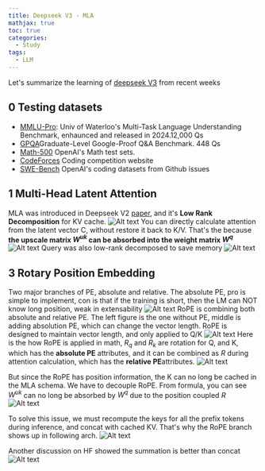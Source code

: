 ```yaml
---
title: Deepseek V3 - MLA
mathjax: true
toc: true
categories:
  - Study
tags:
  - LLM
---
```


Let's summarize the learning of [deepseek V3](https://arxiv.org/abs/2412.19437) from recent weeks

## 0 Testing datasets
- [MMLU-Pro](https://github.com/TIGER-AI-Lab/MMLU-Pro): Univ of Waterloo's Multi-Task Language Understanding Benchmark, enhaunced and released in 2024.12,000 Qs
- [GPQA](https://huggingface.co/datasets/Idavidrein/gpqa)Graduate-Level Google-Proof Q&A Benchmark. 448 Qs
- [Math-500](https://huggingface.co/datasets/HuggingFaceH4/MATH-500) OpenAI's Math test sets.
- [CodeForces](https://codeforces.com/) Coding competition website
- [SWE-Bench](https://www.swebench.com/) OpenAI's coding datasets from Github issues

## 1 Multi-Head Latent Attention
MLA was introduced in Deepseek V2 [paper](https://arxiv.org/pdf/2405.04434), and it's **Low Rank Decomposition** for KV cache.
![Alt text](/code23/assets/images/2025/25-02-04-DeepseekV3-1_files/mla.png)
You can directly calculate attention from the latent vector C, without restore it back to K/V. That's the because **the upscale matrix $W^{uk}$ can be absorbed into the weight matrix $W^q$**
![Alt text](/code23/assets/images/2025/25-02-04-DeepseekV3-1_files/absorb.png)
Query was also low-rank decomposed to save memory
![Alt text](/code23/assets/images/2025/25-02-04-DeepseekV3-1_files/q.png)

## 3 Rotary Position Embedding
Two major branches of PE, absolute and relative.
The absolute PE, pro is simple to implement, con is that if the training is short, then the LM can NOT know long position, weak in extensability
![Alt text](/code23/assets/images/2025/25-02-04-DeepseekV3-1_files/pe.png)
RoPE is combining both absolute and relative PE. The left figure is the one without PE, middle is adding absolution PE, which can change the vector length. RoPE is designed to maintain vector length, and only applied to Q/K
![Alt text](/code23/assets/images/2025/25-02-04-DeepseekV3-1_files/rope.png)
Here is the how RoPE is applied in math, $R_q$ and $R_k$ are rotation for Q, and K, which has the **absolute PE** attributes, and it can be combined as $R$ during attention calculation, which has the **relative PE**attributes.
![Alt text](/code23/assets/images/2025/25-02-04-DeepseekV3-1_files/ropemath.png)

But since the RoPE has position information, the K can no long be cached in the MLA schema. We have to decouple RoPE.
From formula, you can see $W^{uk}$ can no long be absorbed by $W^q$ due to the position coupled $R$
![Alt text](/code23/assets/images/2025/25-02-04-DeepseekV3-1_files/noabsorb.png)

To solve this issue, we must recompute the keys for all the prefix
tokens during inference, and concat with cached KV.  That's why the RoPE branch shows up in following arch.
![Alt text](/code23/assets/images/2025/25-02-04-DeepseekV3-1_files/ropebranch.png)

Another discussion on HF showed the summation is better than concat
![Alt text](/code23/assets/images/2025/25-02-04-DeepseekV3-1_files/sum.png)